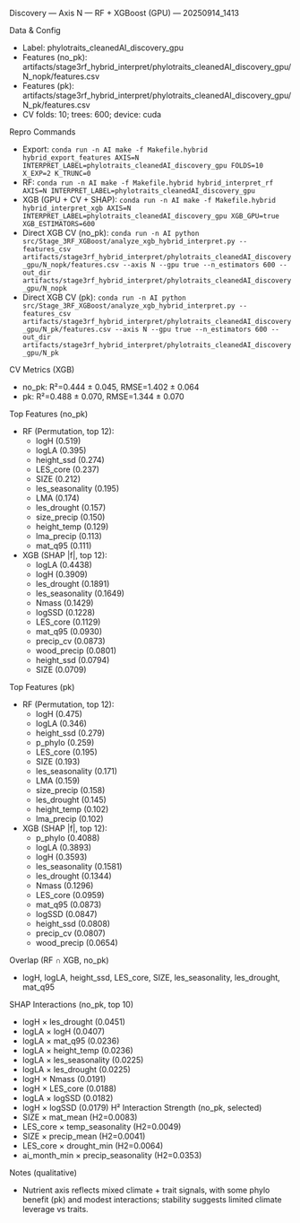 Discovery — Axis N — RF + XGBoost (GPU) — 20250914_1413

Data & Config
- Label: phylotraits_cleanedAI_discovery_gpu
- Features (no_pk): artifacts/stage3rf_hybrid_interpret/phylotraits_cleanedAI_discovery_gpu/N_nopk/features.csv
- Features (pk): artifacts/stage3rf_hybrid_interpret/phylotraits_cleanedAI_discovery_gpu/N_pk/features.csv
- CV folds: 10; trees: 600; device: cuda

Repro Commands
- Export: `conda run -n AI make -f Makefile.hybrid hybrid_export_features AXIS=N INTERPRET_LABEL=phylotraits_cleanedAI_discovery_gpu FOLDS=10 X_EXP=2 K_TRUNC=0`
- RF: `conda run -n AI make -f Makefile.hybrid hybrid_interpret_rf AXIS=N INTERPRET_LABEL=phylotraits_cleanedAI_discovery_gpu`
- XGB (GPU + CV + SHAP): `conda run -n AI make -f Makefile.hybrid hybrid_interpret_xgb AXIS=N INTERPRET_LABEL=phylotraits_cleanedAI_discovery_gpu XGB_GPU=true XGB_ESTIMATORS=600`
- Direct XGB CV (no_pk): `conda run -n AI python src/Stage_3RF_XGBoost/analyze_xgb_hybrid_interpret.py --features_csv artifacts/stage3rf_hybrid_interpret/phylotraits_cleanedAI_discovery_gpu/N_nopk/features.csv --axis N --gpu true --n_estimators 600 --out_dir artifacts/stage3rf_hybrid_interpret/phylotraits_cleanedAI_discovery_gpu/N_nopk`
- Direct XGB CV (pk): `conda run -n AI python src/Stage_3RF_XGBoost/analyze_xgb_hybrid_interpret.py --features_csv artifacts/stage3rf_hybrid_interpret/phylotraits_cleanedAI_discovery_gpu/N_pk/features.csv --axis N --gpu true --n_estimators 600 --out_dir artifacts/stage3rf_hybrid_interpret/phylotraits_cleanedAI_discovery_gpu/N_pk`

CV Metrics (XGB)
- no_pk: R²=0.444 ± 0.045, RMSE=1.402 ± 0.064
- pk:    R²=0.488 ± 0.070, RMSE=1.344 ± 0.070

Top Features (no_pk)
- RF (Permutation, top 12):
  - logH (0.519)
  - logLA (0.395)
  - height_ssd (0.274)
  - LES_core (0.237)
  - SIZE (0.212)
  - les_seasonality (0.195)
  - LMA (0.174)
  - les_drought (0.157)
  - size_precip (0.150)
  - height_temp (0.129)
  - lma_precip (0.113)
  - mat_q95 (0.111)
- XGB (SHAP |f|, top 12):
  - logLA (0.4438)
  - logH (0.3909)
  - les_drought (0.1891)
  - les_seasonality (0.1649)
  - Nmass (0.1429)
  - logSSD (0.1228)
  - LES_core (0.1129)
  - mat_q95 (0.0930)
  - precip_cv (0.0873)
  - wood_precip (0.0801)
  - height_ssd (0.0794)
  - SIZE (0.0709)

Top Features (pk)
- RF (Permutation, top 12):
  - logH (0.475)
  - logLA (0.346)
  - height_ssd (0.279)
  - p_phylo (0.259)
  - LES_core (0.195)
  - SIZE (0.193)
  - les_seasonality (0.171)
  - LMA (0.159)
  - size_precip (0.158)
  - les_drought (0.145)
  - height_temp (0.102)
  - lma_precip (0.102)
- XGB (SHAP |f|, top 12):
  - p_phylo (0.4088)
  - logLA (0.3893)
  - logH (0.3593)
  - les_seasonality (0.1581)
  - les_drought (0.1344)
  - Nmass (0.1296)
  - LES_core (0.0959)
  - mat_q95 (0.0873)
  - logSSD (0.0847)
  - height_ssd (0.0808)
  - precip_cv (0.0807)
  - wood_precip (0.0654)

Overlap (RF ∩ XGB, no_pk)
- logH, logLA, height_ssd, LES_core, SIZE, les_seasonality, les_drought, mat_q95

SHAP Interactions (no_pk, top 10)
- logH × les_drought (0.0451)
- logLA × logH (0.0407)
- logLA × mat_q95 (0.0236)
- logLA × height_temp (0.0236)
- logLA × les_seasonality (0.0225)
- logLA × les_drought (0.0225)
- logH × Nmass (0.0191)
- logH × LES_core (0.0188)
- logLA × logSSD (0.0182)
- logH × logSSD (0.0179)
H² Interaction Strength (no_pk, selected)
- SIZE × mat_mean (H2=0.0083)
- LES_core × temp_seasonality (H2=0.0049)
- SIZE × precip_mean (H2=0.0041)
- LES_core × drought_min (H2=0.0064)
- ai_month_min × precip_seasonality (H2=0.0353)

Notes (qualitative)
- Nutrient axis reflects mixed climate + trait signals, with some phylo benefit (pk) and modest interactions; stability suggests limited climate leverage vs traits.